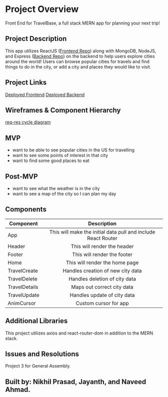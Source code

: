 # Project Overview

Front End for TravelBase, a full stack MERN app for planning your next trip! 

## Project Description

This app utilizes ReactJS ([Frontend Repo](https://github.com/nprasad2077/front-end-travel-app)) along with MongoDB, NodeJS, and Express ([Backend Repo](https://github.com/nprasad2077/back-end-travel-app)) on the backend to help users explore cities around the world! Users can browse popular cities for travels and find things to do in the city, or add a city and places they would like to visit. 

## Project Links

[Deployed Frontend](https://front-end-travel-app.vercel.app/)
[Deployed Backend](https://backend-travelapp.fly.dev)

## Wireframes & Component Hierarchy

[req-res cycle diagram](https://media.git.generalassemb.ly/user/45667/files/83861bad-6fae-4c47-9d73-0fc8d3f12986)

## MVP 

- want to be able to see popular cities in the US for travelling
- want to see some points of interest in that city
- want to find some good places to eat


## Post-MVP

- want to see what the weather is in the city
- want to see a map of the city so I can plan my day

## Components

| Component | Description | 
| --- | :---: |  
| App | This will make the initial data pull and include React Router | 
| Header | This will render the header | 
| Footer | This will render the footer | 
| Home | This will render the home page | 
| TravelCreate | Handles creation of new city data | 
| TravelDelete | Handles deletion of city data | 
| TravelDetails | Maps out correct city data | 
| TravelUpdate | Handles update of city data | 
| AnimCursor | Custom cursor for app | 

## Additional Libraries

This project utilizes axios and react-router-dom in addition to the MERN stack. 

## Issues and Resolutions



Project 3 for General Assembly. 

## Built by: Nikhil Prasad, Jayanth, and Naveed Ahmad.


